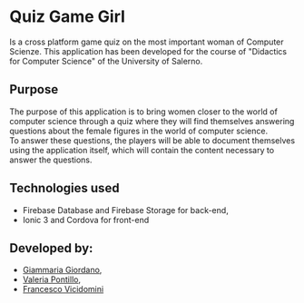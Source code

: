 # Quiz Game Girl

Is a cross platform game quiz on the most important woman of Computer Scienze. This application has been developed for the course of "Didactics for Computer Science" of the University of Salerno.

## Purpose
The purpose of this application is to bring women closer to the world of computer science through a quiz where they will find themselves answering questions about the female figures in the world of computer science.  
To answer these questions, the players will be able to document themselves using the application itself, which will contain the content necessary to answer the questions.
## Technologies used
- Firebase Database and Firebase Storage for back-end,
- Ionic 3 and Cordova for front-end
## Developed by:
- [Giammaria Giordano](https://github.com/broke31), 
- [Valeria Pontillo](https://github.com/valeriapontillo92),
- [Francesco Vicidomini](https://github.com/CiccioTecchio)
